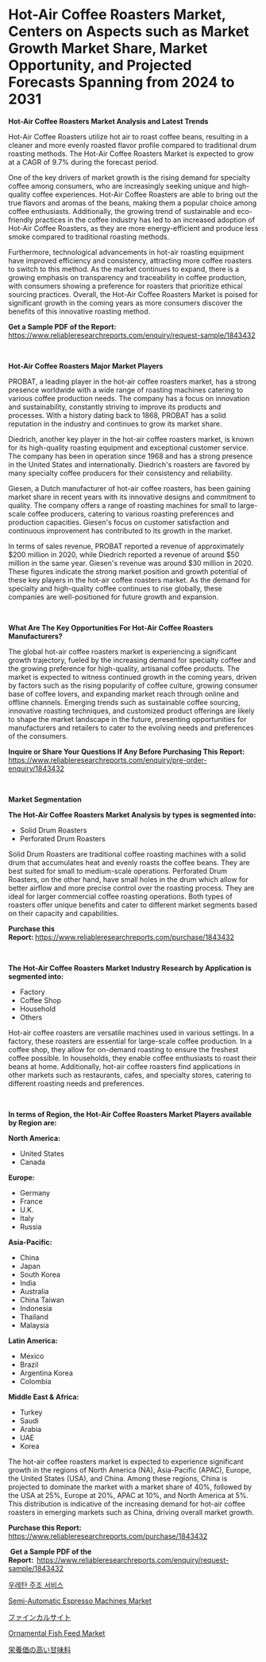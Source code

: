 <p><h1>Hot-Air Coffee Roasters Market, Centers on Aspects such as Market Growth Market Share, Market Opportunity, and Projected Forecasts Spanning from 2024 to 2031</h1></p><p><strong>Hot-Air Coffee Roasters Market Analysis and Latest Trends</strong></p>
<p><p>Hot-Air Coffee Roasters utilize hot air to roast coffee beans, resulting in a cleaner and more evenly roasted flavor profile compared to traditional drum roasting methods. The Hot-Air Coffee Roasters Market is expected to grow at a CAGR of 9.7% during the forecast period. </p><p>One of the key drivers of market growth is the rising demand for specialty coffee among consumers, who are increasingly seeking unique and high-quality coffee experiences. Hot-Air Coffee Roasters are able to bring out the true flavors and aromas of the beans, making them a popular choice among coffee enthusiasts. Additionally, the growing trend of sustainable and eco-friendly practices in the coffee industry has led to an increased adoption of Hot-Air Coffee Roasters, as they are more energy-efficient and produce less smoke compared to traditional roasting methods.</p><p>Furthermore, technological advancements in hot-air roasting equipment have improved efficiency and consistency, attracting more coffee roasters to switch to this method. As the market continues to expand, there is a growing emphasis on transparency and traceability in coffee production, with consumers showing a preference for roasters that prioritize ethical sourcing practices. Overall, the Hot-Air Coffee Roasters Market is poised for significant growth in the coming years as more consumers discover the benefits of this innovative roasting method.</p></p>
<p><strong>Get a Sample PDF of the Report:&nbsp;</strong> <a href="https://www.reliableresearchreports.com/enquiry/request-sample/1843432">https://www.reliableresearchreports.com/enquiry/request-sample/1843432</a></p>
<p>&nbsp;</p>
<p><strong>Hot-Air Coffee Roasters Major Market Players</strong></p>
<p><p>PROBAT, a leading player in the hot-air coffee roasters market, has a strong presence worldwide with a wide range of roasting machines catering to various coffee production needs. The company has a focus on innovation and sustainability, constantly striving to improve its products and processes. With a history dating back to 1868, PROBAT has a solid reputation in the industry and continues to grow its market share.</p><p>Diedrich, another key player in the hot-air coffee roasters market, is known for its high-quality roasting equipment and exceptional customer service. The company has been in operation since 1968 and has a strong presence in the United States and internationally. Diedrich's roasters are favored by many specialty coffee producers for their consistency and reliability.</p><p>Giesen, a Dutch manufacturer of hot-air coffee roasters, has been gaining market share in recent years with its innovative designs and commitment to quality. The company offers a range of roasting machines for small to large-scale coffee producers, catering to various roasting preferences and production capacities. Giesen's focus on customer satisfaction and continuous improvement has contributed to its growth in the market.</p><p>In terms of sales revenue, PROBAT reported a revenue of approximately $200 million in 2020, while Diedrich reported a revenue of around $50 million in the same year. Giesen's revenue was around $30 million in 2020. These figures indicate the strong market position and growth potential of these key players in the hot-air coffee roasters market. As the demand for specialty and high-quality coffee continues to rise globally, these companies are well-positioned for future growth and expansion.</p></p>
<p>&nbsp;</p>
<p><strong>What Are The Key Opportunities For Hot-Air Coffee Roasters Manufacturers?</strong></p>
<p><p>The global hot-air coffee roasters market is experiencing a significant growth trajectory, fueled by the increasing demand for specialty coffee and the growing preference for high-quality, artisanal coffee products. The market is expected to witness continued growth in the coming years, driven by factors such as the rising popularity of coffee culture, growing consumer base of coffee lovers, and expanding market reach through online and offline channels. Emerging trends such as sustainable coffee sourcing, innovative roasting techniques, and customized product offerings are likely to shape the market landscape in the future, presenting opportunities for manufacturers and retailers to cater to the evolving needs and preferences of the consumers.</p></p>
<p><strong>Inquire or Share Your Questions If Any Before Purchasing This Report:</strong> <a href="https://www.reliableresearchreports.com/enquiry/pre-order-enquiry/1843432">https://www.reliableresearchreports.com/enquiry/pre-order-enquiry/1843432</a></p>
<p>&nbsp;</p>
<p><strong>Market Segmentation</strong></p>
<p><strong>The Hot-Air Coffee Roasters Market Analysis by types is segmented into:</strong></p>
<p><ul><li>Solid Drum Roasters</li><li>Perforated Drum Roasters</li></ul></p>
<p><p>Solid Drum Roasters are traditional coffee roasting machines with a solid drum that accumulates heat and evenly roasts the coffee beans. They are best suited for small to medium-scale operations. Perforated Drum Roasters, on the other hand, have small holes in the drum which allow for better airflow and more precise control over the roasting process. They are ideal for larger commercial coffee roasting operations. Both types of roasters offer unique benefits and cater to different market segments based on their capacity and capabilities.</p></p>
<p><strong>Purchase this Report:&nbsp;</strong><a href="https://www.reliableresearchreports.com/purchase/1843432">https://www.reliableresearchreports.com/purchase/1843432</a></p>
<p>&nbsp;</p>
<p><strong>The Hot-Air Coffee Roasters Market Industry Research by Application is segmented into:</strong></p>
<p><ul><li>Factory</li><li>Coffee Shop</li><li>Household</li><li>Others</li></ul></p>
<p><p>Hot-air coffee roasters are versatile machines used in various settings. In a factory, these roasters are essential for large-scale coffee production. In a coffee shop, they allow for on-demand roasting to ensure the freshest coffee possible. In households, they enable coffee enthusiasts to roast their beans at home. Additionally, hot-air coffee roasters find applications in other markets such as restaurants, cafes, and specialty stores, catering to different roasting needs and preferences.</p></p>
<p>&nbsp;</p>
<p><strong>In terms of Region, the Hot-Air Coffee Roasters Market Players available by Region are:</strong></p>
<p>
    <p> <strong> North America: </strong>
        <ul>
            <li>United States</li>
            <li>Canada</li>
        </ul>
        </p> 
    <p> <strong> Europe: </strong>
        <ul>
            <li>Germany</li>
            <li>France</li>
            <li>U.K.</li>
            <li>Italy</li>
            <li>Russia</li>
        </ul>
        </p> 
    <p> <strong> Asia-Pacific: </strong>
        <ul>
            <li>China</li>
            <li>Japan</li>
            <li>South Korea</li>
            <li>India</li>
            <li>Australia</li>
            <li>China Taiwan</li>
            <li>Indonesia</li>
            <li>Thailand</li>
            <li>Malaysia</li>
        </ul>
        </p> 
    <p> <strong> Latin America: </strong>
        <ul>
            <li>Mexico</li>
            <li>Brazil</li>
            <li>Argentina Korea</li>
            <li>Colombia</li>
        </ul>
        </p> 
    <p> <strong> Middle East & Africa: </strong>
        <ul>
            <li>Turkey</li>
            <li>Saudi</li>
            <li>Arabia</li>
            <li>UAE</li>
            <li>Korea</li>
        </ul>
    </p>
    </p>
<p><p>The hot-air coffee roasters market is expected to experience significant growth in the regions of North America (NA), Asia-Pacific (APAC), Europe, the United States (USA), and China. Among these regions, China is projected to dominate the market with a market share of 40%, followed by the USA at 25%, Europe at 20%, APAC at 10%, and North America at 5%. This distribution is indicative of the increasing demand for hot-air coffee roasters in emerging markets such as China, driving overall market growth.</p></p>
<p><strong>Purchase this Report: </strong><a href="https://www.reliableresearchreports.com/purchase/1843432">https://www.reliableresearchreports.com/purchase/1843432</a></p>
<p>&nbsp;<strong>Get a Sample PDF of the Report:&nbsp;&nbsp;</strong><a href="https://www.reliableresearchreports.com/enquiry/request-sample/1843432">https://www.reliableresearchreports.com/enquiry/request-sample/1843432</a></p>
<p><strong></strong></p>
<p><p><a href="https://medium.com/@joespinka88967/2024-2031-%EA%B8%B0%EA%B0%84-%EB%8F%99%EC%95%88-%EC%98%88%EC%B8%A1%EB%90%9C-%EC%9A%B0%EB%A0%88%ED%83%84-%EC%A3%BC%EC%A1%B0-%EC%84%9C%EB%B9%84%EC%8A%A4-%EC%8B%9C%EC%9E%A5-%EB%8F%99%ED%96%A5-%EB%B0%8F-%EC%8B%9C%EC%9E%A5-%EB%B6%84%EC%84%9D-967805eb5dc0">우레탄 주조 서비스</a></p><p><a href="https://github.com/derrinmiltonellis35gcl/Market-Research-Report-List-2/blob/main/semi-automatic-espresso-machines-market.md">Semi-Automatic Espresso Machines Market</a></p><p><a href="https://github.com/hwbcz413288296/Market-Research-Report-List-1/blob/main/31460057867.md">ファインカルサイト</a></p><p><a href="https://issuu.com/reportprime-2/docs/ornamental-fish-feed-market-size-2030.pptx">Ornamental Fish Feed Market</a></p><p><a href="https://github.com/Calvi3ynJerde867/Market-Research-Report-List-1/blob/main/18946867868.md">栄養価の高い甘味料</a></p></p>